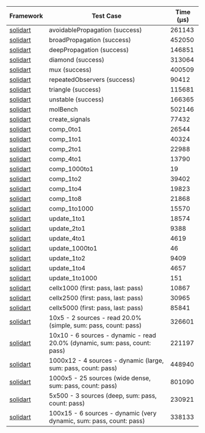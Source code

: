 | Framework | Test Case | Time (μs) |
| --- | --- | --- |
| [solidart](https://github.com/nank1ro/solidart) | avoidablePropagation (success) | 261143 |
| [solidart](https://github.com/nank1ro/solidart) | broadPropagation (success) | 452050 |
| [solidart](https://github.com/nank1ro/solidart) | deepPropagation (success) | 146851 |
| [solidart](https://github.com/nank1ro/solidart) | diamond (success) | 313064 |
| [solidart](https://github.com/nank1ro/solidart) | mux (success) | 400509 |
| [solidart](https://github.com/nank1ro/solidart) | repeatedObservers (success) | 90412 |
| [solidart](https://github.com/nank1ro/solidart) | triangle (success) | 115681 |
| [solidart](https://github.com/nank1ro/solidart) | unstable (success) | 166365 |
| [solidart](https://github.com/nank1ro/solidart) | molBench | 502146 |
| [solidart](https://github.com/nank1ro/solidart) | create_signals | 77432 |
| [solidart](https://github.com/nank1ro/solidart) | comp_0to1 | 26544 |
| [solidart](https://github.com/nank1ro/solidart) | comp_1to1 | 40324 |
| [solidart](https://github.com/nank1ro/solidart) | comp_2to1 | 22988 |
| [solidart](https://github.com/nank1ro/solidart) | comp_4to1 | 13790 |
| [solidart](https://github.com/nank1ro/solidart) | comp_1000to1 | 19 |
| [solidart](https://github.com/nank1ro/solidart) | comp_1to2 | 39402 |
| [solidart](https://github.com/nank1ro/solidart) | comp_1to4 | 19823 |
| [solidart](https://github.com/nank1ro/solidart) | comp_1to8 | 21868 |
| [solidart](https://github.com/nank1ro/solidart) | comp_1to1000 | 15570 |
| [solidart](https://github.com/nank1ro/solidart) | update_1to1 | 18574 |
| [solidart](https://github.com/nank1ro/solidart) | update_2to1 | 9388 |
| [solidart](https://github.com/nank1ro/solidart) | update_4to1 | 4619 |
| [solidart](https://github.com/nank1ro/solidart) | update_1000to1 | 46 |
| [solidart](https://github.com/nank1ro/solidart) | update_1to2 | 9409 |
| [solidart](https://github.com/nank1ro/solidart) | update_1to4 | 4657 |
| [solidart](https://github.com/nank1ro/solidart) | update_1to1000 | 151 |
| [solidart](https://github.com/nank1ro/solidart) | cellx1000 (first: pass, last: pass) | 10867 |
| [solidart](https://github.com/nank1ro/solidart) | cellx2500 (first: pass, last: pass) | 30965 |
| [solidart](https://github.com/nank1ro/solidart) | cellx5000 (first: pass, last: pass) | 85841 |
| [solidart](https://github.com/nank1ro/solidart) | 10x5 - 2 sources - read 20.0% (simple, sum: pass, count: pass) | 326601 |
| [solidart](https://github.com/nank1ro/solidart) | 10x10 - 6 sources - dynamic - read 20.0% (dynamic, sum: pass, count: pass) | 221197 |
| [solidart](https://github.com/nank1ro/solidart) | 1000x12 - 4 sources - dynamic (large, sum: pass, count: pass) | 448940 |
| [solidart](https://github.com/nank1ro/solidart) | 1000x5 - 25 sources (wide dense, sum: pass, count: pass) | 801090 |
| [solidart](https://github.com/nank1ro/solidart) | 5x500 - 3 sources (deep, sum: pass, count: pass) | 230921 |
| [solidart](https://github.com/nank1ro/solidart) | 100x15 - 6 sources - dynamic (very dynamic, sum: pass, count: pass) | 338133 |

